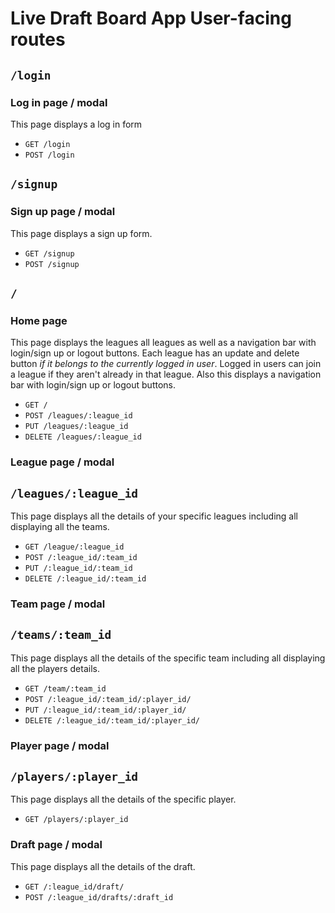 # Live Draft Board App User-facing routes

## `/login`

### Log in page / modal

This page displays a log in form

* `GET /login`
* `POST /login`

## `/signup`

### Sign up page / modal

This page displays a sign up form.

* `GET /signup`
* `POST /signup`

## `/`

### Home page

This page displays the leagues all leagues as well as a navigation bar with login/sign up or logout buttons. Each league has an update and delete button _if it belongs to the currently logged in user_.  Logged in users can join a league if they aren't already in that league. Also this displays a navigation bar with login/sign up or logout buttons.

* `GET /`
* `POST /leagues/:league_id`
* `PUT /leagues/:league_id`
* `DELETE /leagues/:league_id`

### League page / modal

## `/leagues/:league_id`

This page displays all the details of your specific leagues including all displaying all the teams.

* `GET /league/:league_id`
* `POST /:league_id/:team_id`
* `PUT /:league_id/:team_id`
* `DELETE /:league_id/:team_id`

### Team page / modal

## `/teams/:team_id`

This page displays all the details of the specific team including all displaying all the players details.

* `GET /team/:team_id`
* `POST /:league_id/:team_id/:player_id/`
* `PUT /:league_id/:team_id/:player_id/`
* `DELETE /:league_id/:team_id/:player_id/`

### Player page / modal

## `/players/:player_id`

This page displays all the details of the specific player.

* `GET /players/:player_id`

### Draft page / modal

This page displays all the details of the draft.

* `GET /:league_id/draft/`
* `POST /:league_id/drafts/:draft_id`
